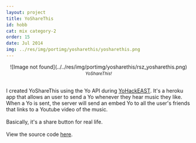 ```yaml
---
layout: project
title: YoShareThis
id: hobb
cat: mix category-2
order: 15
date: Jul 2014
img: ../res/img/portimg/yosharethis/yosharethis.png
---
```


<center>![Image not found](../../res/img/portimg/yosharethis/rsz_yosharethis.png)
<div><small><i>YoShareThis!</i></small></div></center><br>

I created YoShareThis using the Yo API during [YoHackEAST](https://www.eventbrite.com/e/yo-hackathon-nyc-2-letters-2-hours-ready-set-yo-tickets-12145608843). It's a heroku app that allows an user to send a Yo whenever they hear music they like. When a Yo is sent, the server will send an embed Yo to all the user's friends that links to a Youtube video of the music.
<br><br>
Basically, it's a share button for real life.
<br><br>
View the source code [here](https://github.com/devChuk/YOSHARETHIS).